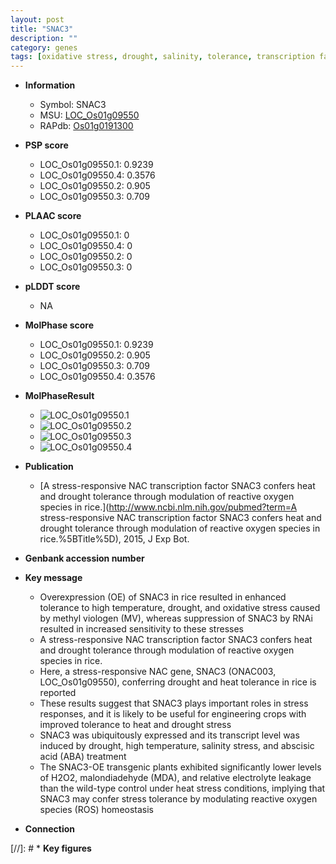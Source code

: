 ```yaml
---
layout: post
title: "SNAC3"
description: ""
category: genes
tags: [oxidative stress, drought, salinity, tolerance, transcription factor, oxidative, drought tolerance, salinity stress, stress, homeostasis, drought stress, abscisic acid, stress tolerance, stress response, reactive oxygen species]
---
```


* **Information**  
    + Symbol: SNAC3  
    + MSU: [LOC_Os01g09550](http://rice.plantbiology.msu.edu/cgi-bin/ORF_infopage.cgi?orf=LOC_Os01g09550)  
    + RAPdb: [Os01g0191300](http://rapdb.dna.affrc.go.jp/viewer/gbrowse_details/irgsp1?name=Os01g0191300)  

* **PSP score**  
    + LOC_Os01g09550.1: 0.9239 
    + LOC_Os01g09550.4: 0.3576 
    + LOC_Os01g09550.2: 0.905 
    + LOC_Os01g09550.3: 0.709 

* **PLAAC score**  
    + LOC_Os01g09550.1: 0 
    + LOC_Os01g09550.4: 0 
    + LOC_Os01g09550.2: 0 
    + LOC_Os01g09550.3: 0 

* **pLDDT score**
    + NA


* **MolPhase score**
    + LOC_Os01g09550.1: 0.9239
    + LOC_Os01g09550.2: 0.905
    + LOC_Os01g09550.3: 0.709
    + LOC_Os01g09550.4: 0.3576

* **MolPhaseResult**
    + ![LOC_Os01g09550.1](https://ricepsp.github.io/pictures/LOC_Os01g/LOC_Os01g09550.1.png)
    + ![LOC_Os01g09550.2](https://ricepsp.github.io/pictures/LOC_Os01g/LOC_Os01g09550.2.png)
    + ![LOC_Os01g09550.3](https://ricepsp.github.io/pictures/LOC_Os01g/LOC_Os01g09550.3.png)
    + ![LOC_Os01g09550.4](https://ricepsp.github.io/pictures/LOC_Os01g/LOC_Os01g09550.4.png)

* **Publication**  
    + [A stress-responsive NAC transcription factor SNAC3 confers heat and drought tolerance through modulation of reactive oxygen species in rice.](http://www.ncbi.nlm.nih.gov/pubmed?term=A stress-responsive NAC transcription factor SNAC3 confers heat and drought tolerance through modulation of reactive oxygen species in rice.%5BTitle%5D), 2015, J Exp Bot.

* **Genbank accession number**  

* **Key message**  
    + Overexpression (OE) of SNAC3 in rice resulted in enhanced tolerance to high temperature, drought, and oxidative stress caused by methyl viologen (MV), whereas suppression of SNAC3 by RNAi resulted in increased sensitivity to these stresses
    + A stress-responsive NAC transcription factor SNAC3 confers heat and drought tolerance through modulation of reactive oxygen species in rice.
    + Here, a stress-responsive NAC gene, SNAC3 (ONAC003, LOC_Os01g09550), conferring drought and heat tolerance in rice is reported
    + These results suggest that SNAC3 plays important roles in stress responses, and it is likely to be useful for engineering crops with improved tolerance to heat and drought stress
    + SNAC3 was ubiquitously expressed and its transcript level was induced by drought, high temperature, salinity stress, and abscisic acid (ABA) treatment
    + The SNAC3-OE transgenic plants exhibited significantly lower levels of H2O2, malondiadehyde (MDA), and relative electrolyte leakage than the wild-type control under heat stress conditions, implying that SNAC3 may confer stress tolerance by modulating reactive oxygen species (ROS) homeostasis

* **Connection**  

[//]: # * **Key figures**  


